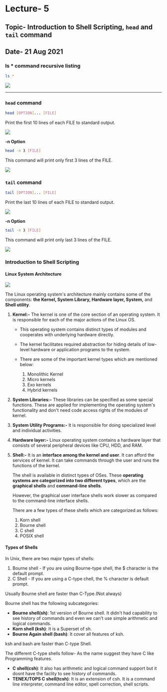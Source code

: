 # Lecture- 5
## Topic- Introduction to Shell Scripting, `head` and `tail` command
## Date- 21 Aug 2021

### ls * command recursive listing

```bash
ls *
```

<img src="/images/fig_5.1.png">

----

### `head` command

```bash
head [OPTION]... [FILE]
```
Print the first 10 lines of each FILE to standard output.

<img src="/images/fig_5.2.png">

**-n Option**

```bash
head -n 3 [FILE]
```
This command will print only first 3 lines of the FILE.

<img src="/images/fig_5.3.png">

### `tail` command

```bash
tail [OPTION]... [FILE]
```
Print the last 10 lines of each FILE to standard output.

<img src="/images/fig_5.4.png">

**-n Option**

```bash
tail -n 3 [FILE]
```
This command will print only last 3 lines of the FILE.

<img src="/images/fig_5.3.png">

### Introduction to Shell Scripting

#### Linux System Architecture

<img src="/images/architecture-of-linux.png">

The Linux operating system's architecture mainly contains some of the components: **the Kernel, System Library, Hardware layer, System,** and **Shell utility**.

1. **Kernel:-** The kernel is one of the core section of an operating system. It is responsible for each of the major actions of the Linux OS.

    - This operating system contains distinct types of modules and cooperates with underlying hardware directly.

    - The kernel facilitates required abstraction for hiding details of low-level hardware or application programs to the system.
    
    - There are some of the important kernel types which are mentioned below:

        1. Monolithic Kernel
        1. Micro kernels
        1. Exo kernels
        1. Hybrid kernels

2. **System Libraries:-** These libraries can be specified as some special functions. These are applied for implementing the operating system's functionality and don't need code access rights of the modules of kernel.

3. **System Utility Programs:-** It is responsible for doing specialized level and individual activities.

4. **Hardware layer:-** Linux operating system contains a hardware layer that consists of several peripheral devices like CPU, HDD, and RAM.

5. **Shell:-** It is an **interface among the kernel and user**. It can afford the services of kernel. It can take commands through the user and runs the functions of the kernel. 
    
    The shell is available in distinct types of OSes. These **operating systems are categorized into two different types**, which are the **graphical shells** and **command-line shells**.

    However, the graphical user interface shells work slower as compared to the command-line interface shells.

    There are a few types of these shells which are categorized as follows:
    1. Korn shell
    1. Bourne shell
    1. C shell
    1. POSIX shell
#### Types of Shells

In Unix, there are two major types of shells:

1. Bourne shell - If you are using Bourne-type shell, the $ character is the default prompt.
2. C Shell - If you are using a C-type chell, the % character is default prompt.

Usually Bourne shell are faster than C-Type.(Not always)

Bourne shell has the following subcategories:
- **Bourne shell(sh)**: 1st version of Bourne shell. It didn't had capability to see history of commands and even we can't use simple arithmetic and logical commands.
- **Korn shell (ksh)**: It is a Superset of sh.
- **Bourne Again shell (bash)**: It cover all features of ksh.

ksh and bash are faster than C-type Shell.

The different C-type shells follow-
As the name suggest they have C like Programming features. 
- **C shell(csh)**: It also has arithmetic and logical command support but it dosnt have the faclity to see history of commands.
- **TENEX/TOPS C shell(tcsh)**: It is an extension of csh. It is a command line interpreter, command line editor, spell correction, shell scripts. 
